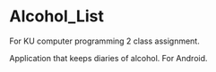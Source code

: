# Alcohol_List
For KU computer programming 2 class assignment.

Application that keeps diaries of alcohol. For Android.